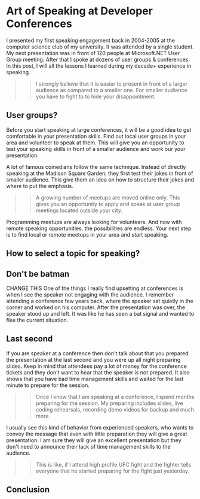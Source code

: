 # Art of Speaking at Developer Conferences 

I presented my first speaking engagement back in 2004-2005 at the computer science club of my university. It was attended by a single student. My next presentation was in front of 120 people at Microsoft.NET User Group meeting. After that I spoke at dozens of user groups & conferences. In this post, I will all the lessons I learned during my decade+ experience in speaking. 

>> I strongly believe that it is easier to present in front of a larger audience as compared to a smaller one. For smaller audience you have to fight to to hide your disappointment. 

## User groups? 

Before you start speaking at large conferences, it will be a good idea to get comfortable in your presentation skills. Find out local user groups in your area and volunteer to speak at them. This will give you an opportunity to test your speaking skills in front of a smaller audience and work our your presentation. 

A lot of famous comedians follow the same technique. Instead of directly speaking at the Madison Square Garden, they first test their jokes in front of smaller audience. This give them an idea on how to structure their jokes and where to put the emphasis. 

>> A growing number of meetups are moved online only. This gives you an opportunity to apply and speak at user group meetings located outside your city. 

Programming meetups are always looking for volunteers. And now with remote speaking opportunities, the possibilities are endless. Your next step is to find local or remote meetups in your area and start speaking. 

  
## How to select a topic for speaking? 

## Don't be batman 

CHANGE THIS 
One of the things I really find upsetting at conferences is when I see the speaker not engaging with the audience. I remember attending a conference few years back, where the speaker sat quietly in the corner and worked on his computer. After the presentation was over, the speaker stood up and left. It was like he has seen a bat signal and wanted to flee the current situation. 


## Last second 

If you are speaker at a conference then don't talk about that you prepared the presentation at the last second and you were up all night preparing slides. Keep in mind that attendees pay a lot of money for the conference tickets and they don't want to hear that the speaker is not prepared. It also shows that you have bad time management skills and waited for the last minute to prepare for the session. 

>> Once I know that I am speaking at a conference, I spend months preparing for the session. My preparing includes slides, live coding rehearsals, recording demo videos for backup and much more. 

I usually see this kind of behavior from experienced speakers, who wants to convey the message that even with little preparation they will give a great presentation. I am sure they will give an excellent presentation but they don't need to announce their lack of time management skills to the audience. 

>> This is like, if I attend high profile UFC fight and the fighter tells everyone that he started preparing for the fight just yesterday. 


## Conclusion
